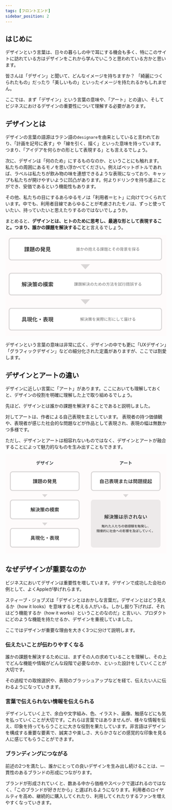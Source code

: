 ```yaml
---
tags: [フロントエンド]
sidebar_position: 2
---
```


## はじめに
デザインという言葉は、日々の暮らしの中で耳にする機会も多く、特にこのサイトに訪れている方はデザインをこれから学んでいこうと思われている方かと思います。

皆さんは「デザイン」と聞いて、どんなイメージを持ちますか？
「綺麗につくられたもの」だったり「美しいもの」といったイメージを持たれるかもしれません。

ここでは、まず「デザイン」という言葉の意味や、「アート」との違い、そしてビジネスにおけるデザインの重要性について理解する必要があります。

## デザインとは
デザインの言葉の語源はラテン語の`designare`を由来としていると言われており、「計画を記号に表す」や「線を引く、描く」といった意味を持っています。つまり、「アイデアを何らかの形として表現する」とも言えるでしょう。

次に、デザインは「何のため」にするものなのか、ということにも触れます。
私たちの周囲にあるモノを思い浮かべてください。例えばペットボトルであれば、ラベルは私たちが飲み物の味を連想できるような表現になっており、キャップも私たちが開けやすいように凹凸があります。何よりドリンクを持ち運ぶことができ、安価であるという機能性もあります。

その他、私たちの目にするあらゆるモノは「利用者＝ヒト」に向けてつくられています。中でも、利用者目線であらゆることが考慮されたモノは、ずっと使っていたい、持っていたいと思えたりするのではないでしょうか。

まとめると、**デザインとは、ヒトのために思考し、最適な形として表現すること。つまり、誰かの課題を解決すること**と言えるでしょう。

![img](./デザインの目的/デザイン.png)

デザインという言葉の意味は非常に広く、デザインの中でも更に「UXデザイン」「グラフィックデザイン」などの細分化された定義がありますが、ここでは割愛します。

## デザインとアートの違い
デザインに近しい言葉に「アート」があります。ここにおいても理解しておくと、デザインの役割を明確に理解した上で取り組めるでしょう。

先ほど、デザインとは誰かの課題を解決することであると説明しました。

対してアートは、作者による自己表現を主としています。
表現者の持つ価値観や、表現者が感じた社会的な問題などが作品として表現され、表現の幅は無数かつ多様です。

ただし、デザインとアートは相容れないものではなく、デザインとアートが融合することによって魅力的なものを生み出すこともできます。

![img](./デザインの目的/デザインとアート.png)

## なぜデザインが重要なのか
ビジネスにおいてデザインは重要性を増しています。デザインで成功した会社の例として、よくAppleが挙げれらます。

スティーブ・ジョブズは「デザインとはおかしな言葉だ。デザインとはどう見えるか（how it looks）を意味すると考える人がいる。しかし掘り下げれば、それはどう機能するか（how it works）ということのなのだ」と言いい、プロダクトにどのような機能を持たせるか、デザインを重視していました。

ここではデザインが重要な理由を大きく3つに分けて説明します。

### 伝えたいことが伝わりやすくなる
誰かの課題を解決するためには、まずその人の求めていることを理解し、その上でどんな機能や情報がどんな段階で必要なのか、といった設計をしていくことが大切です。

その過程での取捨選択や、表現のブラッシュアップなどを経て、伝えたい人に伝わるようになっていきます。

### 言葉で伝えられない情報を伝えられる
デザインしていく上で、余白や文字組み、色、イラスト、画像、触感などにも気を払っていくことが大切です。これらは言葉ではありませんが、様々な情報を伝え、印象を持ってもらうことに大きな役割を果たしています。非言語はデザインを構成する重要な要素で、誠実さや楽しさ、大らかさなどの感覚的な印象を見る人に感じてもらうことができます。

### ブランディングにつながる
前述の2つを満たし、誰かにとっての良いデザインを生み出し続けることは、一貫性のあるブランドの形成につながります。

ブランドが形成されていくと、数ある中から価格やスペックで選ばれるのではなく、「このブランドが好きだから」と選ばれるようになります。利用者のロイヤルティを高め、継続的に購入してくれたり、利用してくれたりするファンを増えやすくなっていきます。

